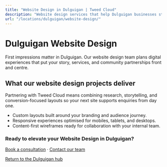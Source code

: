 ```yaml
---
title: "Website Design in Dulguigan | Tweed Cloud"
description: "Website design services that help Dulguigan businesses stand out online."
url: "/locations/dulguigan/website-design/"
---
```


# Dulguigan Website Design

First impressions matter in Dulguigan. Our website design team plans digital experiences that put your story, services, and community partnerships front and centre.

## What our website design projects deliver

Partnering with Tweed Cloud means combining research, storytelling, and conversion-focused layouts so your next site supports enquiries from day one.

- Custom layouts built around your branding and audience journey.
- Responsive experiences optimised for mobiles, tablets, and desktops.
- Content-first wireframes ready for collaboration with your internal team.

### Ready to elevate your Website Design in Dulguigan?

[Book a consultation](/consultation/) · [Contact our team](/contact/)

[Return to the Dulguigan hub](/locations/dulguigan/)
